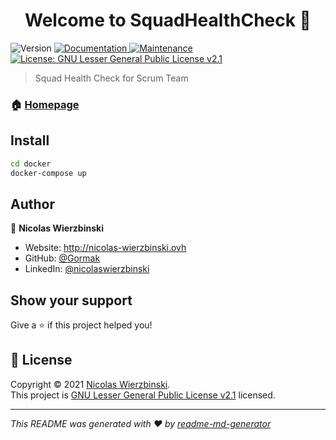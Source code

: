 <h1 align="center">Welcome to SquadHealthCheck 👋</h1>
<p>
  <img alt="Version" src="https://img.shields.io/badge/version-1.0.0-blue.svg?cacheSeconds=2592000" />
  <a href="https://github.com/kefranabg/readme-md-generator#readme" target="_blank">
    <img alt="Documentation" src="https://img.shields.io/badge/documentation-yes-brightgreen.svg" />
  </a>
  <a href="https://github.com/kefranabg/readme-md-generator/graphs/commit-activity" target="_blank">
    <img alt="Maintenance" src="https://img.shields.io/badge/Maintained%3F-yes-green.svg" />
  </a>
  <a href="https://github.com/Gormak/SquadHealthCheck/blob/main/LICENSE" target="_blank">
    <img alt="License: GNU Lesser General Public License v2.1" src="https://img.shields.io/github/license/Gormak/SquadHealthCheck" />
  </a>
</p>

> Squad Health Check for Scrum Team

### 🏠 [Homepage](https://github.com/Gormak/SquadHealthCheck)

## Install

```sh
cd docker
docker-compose up
```

## Author

👤 **Nicolas Wierzbinski**

* Website: http://nicolas-wierzbinski.ovh
* GitHub: [@Gormak](https://github.com/Gormak)
* LinkedIn: [@nicolaswierzbinski](https://linkedin.com/in/nicolaswierzbinski)

## Show your support

Give a ⭐️ if this project helped you!

## 📝 License

Copyright © 2021 [Nicolas Wierzbinski](https://github.com/Gormak).<br />
This project is [GNU Lesser General Public License v2.1](https://github.com/Gormak/SquadHealthCheck/blob/main/LICENSE) licensed.

***
_This README was generated with ❤️ by [readme-md-generator](https://github.com/kefranabg/readme-md-generator)_
